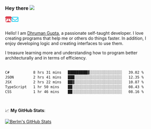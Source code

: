 ### Hey there <img src="https://media.giphy.com/media/hvRJCLFzcasrR4ia7z/giphy.gif" width="25px">

<a href="https://itch.io/profile/berlm">
  <img align="left" alt="Berlm's Itch" width="22px" src="/assets/itch-io.svg" />
</a>
<a href="mailto:ceo@berlm.me">
  <img align="left" alt="Email Berlm" width="22px" src="/assets/envelope.svg" />
</a>

<br />  
<br />  
  
Hello! I am [Dhruman Gupta](https://berlm.me/), a passionate self-taught developer. I love creating programs that help me or others do things faster. In addition, I enjoy developing logic and creating interfaces to use them.  

I treasure learning more and understanding how to program better architecturally and in terms of efficiency.  
<br />

<!--START_SECTION:waka-->
```text
C#           8 hrs 31 mins   █████████▓░░░░░░░░░░░░░░░   39.02 % 
JSON         2 hrs 41 mins   ███░░░░░░░░░░░░░░░░░░░░░░   12.35 % 
JSX          2 hrs 22 mins   ██▓░░░░░░░░░░░░░░░░░░░░░░   10.87 % 
TypeScript   1 hr 50 mins    ██░░░░░░░░░░░░░░░░░░░░░░░   08.43 % 
CSS          1 hr 46 mins    ██░░░░░░░░░░░░░░░░░░░░░░░   08.16 % 
```
<!--END_SECTION:waka-->
<br />  

📈 **My GitHub Stats**:  

[![Berlm's GitHub Stats](https://github-readme-stats.vercel.app/api?username=dhrumangupta&theme=gotham&show_icons=true&count_private=true)](https://berlm.me)
